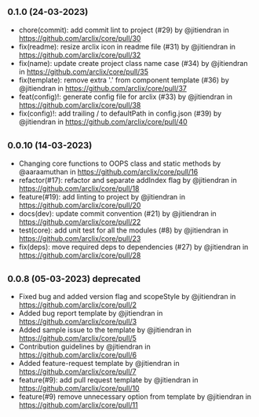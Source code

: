 ## <small>0.1.0 (24-03-2023)</small>

-   chore(commit): add commit lint to project (#29) by @jitiendran in https://github.com/arclix/core/pull/30
-   fix(readme): resize arclix icon in readme file (#31) by @jitiendran in https://github.com/arclix/core/pull/32
-   fix(name): update create project class name case (#34) by @jitiendran in https://github.com/arclix/core/pull/35
-   fix(template): remove extra '.' from component template (#36) by @jitiendran in https://github.com/arclix/core/pull/37
-   feat(config)!: generate config file for arclix (#33) by @jitiendran in https://github.com/arclix/core/pull/38
-   fix(config)!: add trailing / to defaultPath in config.json (#39) by @jitiendran in https://github.com/arclix/core/pull/40

## <small>0.0.10 (14-03-2023)</small>

-   Changing core functions to OOPS class and static methods by @aaraamuthan in https://github.com/arclix/core/pull/16
-   refactor(#17): refactor and separate addIndex flag by @jitiendran in https://github.com/arclix/core/pull/18
-   feature(#19): add linting to project by @jitiendran in https://github.com/arclix/core/pull/20
-   docs(dev): update commit convention (#21) by @jitiendran in https://github.com/arclix/core/pull/22
-   test(core): add unit test for all the modules (#8) by @jitiendran in https://github.com/arclix/core/pull/23
-   fix(deps): move required deps to dependencies (#27) by @jitiendran in https://github.com/arclix/core/pull/28

## <small>0.0.8 (05-03-2023) deprecated</small>

-   Fixed bug and added version flag and scopeStyle by @jitiendran in https://github.com/arclix/core/pull/2
-   Added bug report template by @jitiendran in https://github.com/arclix/core/pull/3
-   Added sample issue to the template by @jitiendran in https://github.com/arclix/core/pull/5
-   Contribution guidelines by @jitiendran in https://github.com/arclix/core/pull/6
-   Added feature-request template by @jitiendran in https://github.com/arclix/core/pull/7
-   feature(#9): add pull request template by @jitiendran in https://github.com/arclix/core/pull/10
-   feature(#9) remove unnecessary option from template by @jitiendran in https://github.com/arclix/core/pull/11
